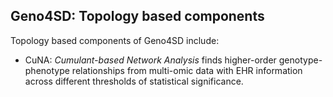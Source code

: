 ## Geno4SD: Topology based components

Topology based components of Geno4SD include:

- CuNA:  _Cumulant-based Network Analysis_ finds higher-order genotype-phenotype relationships from multi-omic data with EHR information across different thresholds of statistical significance.

